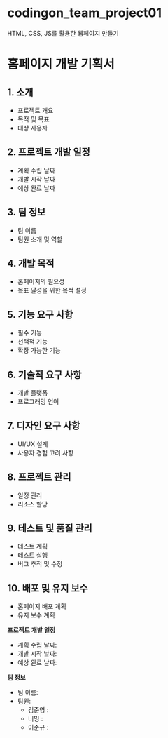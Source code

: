 # codingon_team_project01
HTML, CSS, JS를 활용한 웹페이지 만들기

<!-- 기획서 들어갈 내용, 형식-->
# 홈페이지 개발 기획서

## 1. 소개
- 프로젝트 개요
- 목적 및 목표
- 대상 사용자

## 2. 프로젝트 개발 일정
- 계획 수립 날짜
- 개발 시작 날짜
- 예상 완료 날짜

## 3. 팀 정보
- 팀 이름
- 팀원 소개 및 역할

## 4. 개발 목적
- 홈페이지의 필요성
- 목표 달성을 위한 목적 설정

## 5. 기능 요구 사항
- 필수 기능
- 선택적 기능
- 확장 가능한 기능

## 6. 기술적 요구 사항
- 개발 플랫폼
- 프로그래밍 언어

## 7. 디자인 요구 사항
- UI/UX 설계
- 사용자 경험 고려 사항

## 8. 프로젝트 관리
- 일정 관리
- 리소스 할당

## 9. 테스트 및 품질 관리
- 테스트 계획
- 테스트 실행
- 버그 추적 및 수정

## 10. 배포 및 유지 보수
- 홈페이지 배포 계획
- 유지 보수 계획

**프로젝트 개발 일정**
- 계획 수립 날짜:
- 개발 시작 날짜:
- 예상 완료 날짜:

**팀 정보**
- 팀 이름: 
- 팀원:
  - 김준영  :
  - 너밍    :
  - 이준규  :